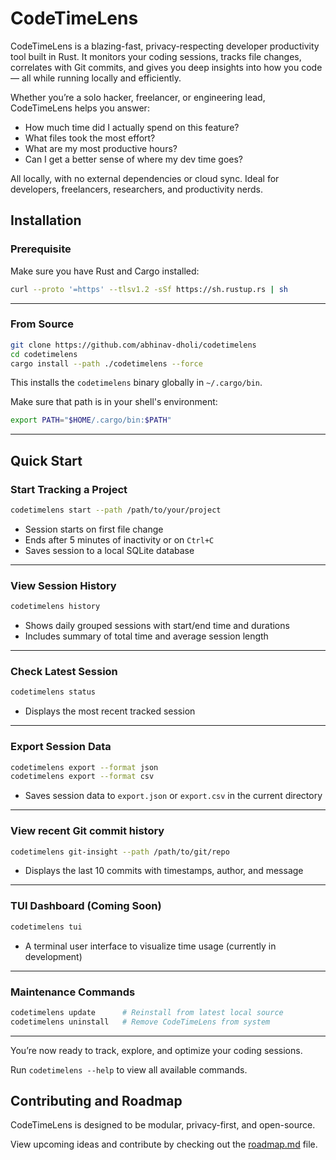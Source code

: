 # CodeTimeLens

CodeTimeLens is a blazing-fast, privacy-respecting developer productivity tool built in Rust. It monitors your coding sessions, tracks file changes, correlates with Git commits, and gives you deep insights into how you code — all while running locally and efficiently.

Whether you’re a solo hacker, freelancer, or engineering lead, CodeTimeLens helps you answer:
- How much time did I actually spend on this feature?
- What files took the most effort?
- What are my most productive hours?
- Can I get a better sense of where my dev time goes?

All locally, with no external dependencies or cloud sync. Ideal for developers, freelancers, researchers, and productivity nerds.


## Installation

### Prerequisite

Make sure you have Rust and Cargo installed:

```bash
curl --proto '=https' --tlsv1.2 -sSf https://sh.rustup.rs | sh
```

---

### From Source

```bash
git clone https://github.com/abhinav-dholi/codetimelens
cd codetimelens
cargo install --path ./codetimelens --force
```

This installs the `codetimelens` binary globally in `~/.cargo/bin`.

Make sure that path is in your shell's environment:

```bash
export PATH="$HOME/.cargo/bin:$PATH"
```

---

## Quick Start

### Start Tracking a Project

```bash
codetimelens start --path /path/to/your/project
```

- Session starts on first file change  
- Ends after 5 minutes of inactivity or on `Ctrl+C`  
- Saves session to a local SQLite database  

---

### View Session History

```bash
codetimelens history
```

- Shows daily grouped sessions with start/end time and durations  
- Includes summary of total time and average session length  

---

### Check Latest Session

```bash
codetimelens status
```

- Displays the most recent tracked session  

---

### Export Session Data

```bash
codetimelens export --format json
codetimelens export --format csv
```

- Saves session data to `export.json` or `export.csv` in the current directory  

---

### View recent Git commit history

```bash
codetimelens git-insight --path /path/to/git/repo
```

- Displays the last 10 commits with timestamps, author, and message

---

### TUI Dashboard (Coming Soon)

```bash
codetimelens tui
```

- A terminal user interface to visualize time usage (currently in development)  

---

### Maintenance Commands

```bash
codetimelens update      # Reinstall from latest local source
codetimelens uninstall   # Remove CodeTimeLens from system
```

---

You’re now ready to track, explore, and optimize your coding sessions.

Run `codetimelens --help` to view all available commands.


## Contributing and Roadmap

CodeTimeLens is designed to be modular, privacy-first, and open-source.

View upcoming ideas and contribute by checking out the [roadmap.md](./roadmap.md) file.